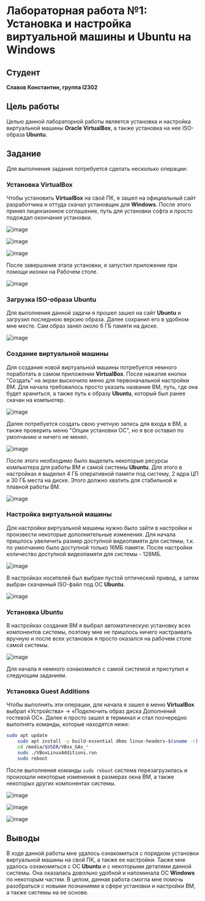 # Лабораторная работа №1: Установка и настройка виртуальной машины и Ubuntu на Windows

## Студент

**Славов Константин, группа I2302**

## Цель работы

Целью данной лабораторной работы является установка и настройка виртуальной машины **Oracle VirtualBox**, а также установка на нее ISO-образа **Ubuntu**.

## Задание

Для выполнения задания потребуется сделать несколько операции:

### Установка VirtualBox

Чтобы установить **VirtualBox** на свой ПК, я зашел на официальный сайт разработчика и оттуда скачал установщик для **Windows**. После этого принял лицензионное соглашение, путь для установки софта и просто подождал окончания установки.

![image](https://i.imgur.com/RUyeS4t.jpeg)

![image](https://i.imgur.com/7EQAK88.jpeg)

![image](https://i.imgur.com/mVrXNQI.jpeg)

После завершения этапа установки, я запустил приложение при помощи иконки на Рабочем столе.

![image](https://i.imgur.com/9A6wqdF.jpeg)

### Загрузка ISO-образа Ubuntu

Для выполнения данной задачи я прошел зашел на сайт **Ubuntu** и загрузил последнюю версию образа. Далее сохранил его в удобном мне месте. Сам образ занял около 6 ГБ памяти на диске.

![image](https://i.imgur.com/asoVO27.jpeg)

### Создание виртуальной машины

Для создания новой виртуальной машины потребуется немного поработать в самом приложении **VirtualBox**. После нажатия кнопки "Создать" на экран выскочило меню для первоначальной настройки ВМ. Для начала требовалось просто указать название ВМ, путь, где она будет храниться, а также путь к образу **Ubuntu**, который был ранее скачан на компьютер. 

![image](https://i.imgur.com/uGNhX53.jpeg)

Далее потребуется создать свою учетную запись для входа в ВМ, а также проверить меню "Опции установки ОС", но я все оставил по умолчанию и ничего не менял.

![image](https://i.imgur.com/F37Y8vs.jpeg)

После этого необходимо было выделить некоторые ресурсы компьютера для работы ВМ и самой системы **Ubuntu**. Для этого в настройках я выделил 4 ГБ оперативной памяти под систему, 2 ядра ЦП и 30 ГБ места на диске. Этого должно хватить для стабильной и плавной работы ВМ. 

![image](https://i.imgur.com/8TpSQ2O.jpeg)

### Настройка виртуальной машины

Для настройки виртуальной машины нужно было зайти в настройки и произвести некоторые дополнительные изменения. Для начала пришлось увеличить размер доступной видеопамяти для системы, т.к. по умолчанию было доступной только 16МБ памяти. После настройки количество доступной видеопамяти для системы - 128МБ.

![image](https://i.imgur.com/PakgFZa.jpeg)

В настройках носителей был выбран пустой оптический привод, а затем выбран скачанный ISO-файл под ОС **Ubuntu**.

![image](https://i.imgur.com/v2VdV60.jpeg)

### Установка Ubuntu

В настройках создания ВМ я выбрал автоматическую установку всех компонентов системы, поэтому мне не пришлось ничего настраивать вручную и после всех установок я просто оказался на рабочем столе самой системы.

![image](https://i.imgur.com/n4joC77.jpeg)

Для начала я немного ознакомился с самой системой и приступил к следующим заданиям.

### Установка Guest Additions

Чтобы выполнить эти операции, для начала я зашел в меню **VirtualBox** выбрал «Устройства» → «Подключить образ диска Дополнений гостевой ОС». Далее я просто зашел в терминал и стал поочередно выполнять команды, которые находятся ниже:

```bash
sudo apt update 
    sudo apt install -y build-essential dkms linux-headers-$(uname -r) 
    cd /media/$USER/VBox_GAs_* 
    sudo ./VBoxLinuxAdditions.run 
    sudo reboot
```
После выполнения команды `sudo reboot` система перезагрузилась и произошли некоторые изменения в размерах окна ВМ, а также некоторых других компонентах системы.

![image](https://i.imgur.com/Ay0hgHF.jpeg)

![image](https://i.imgur.com/7z9I5go.jpeg)

![image](https://i.imgur.com/1yC1mxD.jpeg)

## Выводы

В ходе данной работы мне удалось ознакомиться с порядком установки виртуальной машины на свой ПК, а также ее настройки. Также мне удалось ознакомиться с ОС **Ubuntu** и с некоторыми деталями данной системы. Она оказалась довольно удобной и напоминала ОС **Windows** по некоторым частям. В целом, данная работа смогла мне помочь разобраться с новыми познаниями в сфере установки и настройки ВМ, а также системы на ее основе.